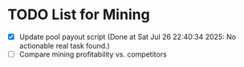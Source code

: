 # TODO List for Mining

- [x] Update pool payout script  (Done at Sat Jul 26 22:40:34 2025: No actionable real task found.)
- [ ] Compare mining profitability vs. competitors